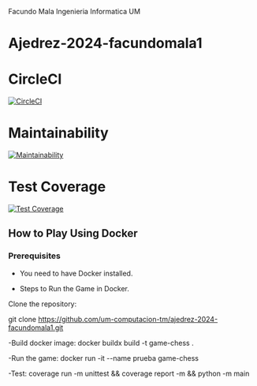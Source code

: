 Facundo Mala Ingenieria Informatica UM

# Ajedrez-2024-facundomala1

# CircleCI
[![CircleCI](https://dl.circleci.com/status-badge/img/gh/um-computacion-tm/ajedrez-2024-facundomala1/tree/master.svg?style=svg)](https://dl.circleci.com/status-badge/redirect/gh/um-computacion-tm/ajedrez-2024-facundomala1/tree/master)

# Maintainability
[![Maintainability](https://api.codeclimate.com/v1/badges/be821d44247a5ef3296b/maintainability)](https://codeclimate.com/github/um-computacion-tm/ajedrez-2024-facundomala1/maintainability)

# Test Coverage
[![Test Coverage](https://api.codeclimate.com/v1/badges/be821d44247a5ef3296b/test_coverage)](https://codeclimate.com/github/um-computacion-tm/ajedrez-2024-facundomala1/test_coverage)

## How to Play Using Docker
### Prerequisites
- You need to have Docker installed.

- Steps to Run the Game in Docker.

Clone the repository:

git clone https://github.com/um-computacion-tm/ajedrez-2024-facundomala1.git

-Build docker image:
docker buildx build -t game-chess .

-Run the game:
docker run -it --name prueba game-chess

-Test:
coverage run -m unittest && coverage report -m && python -m main